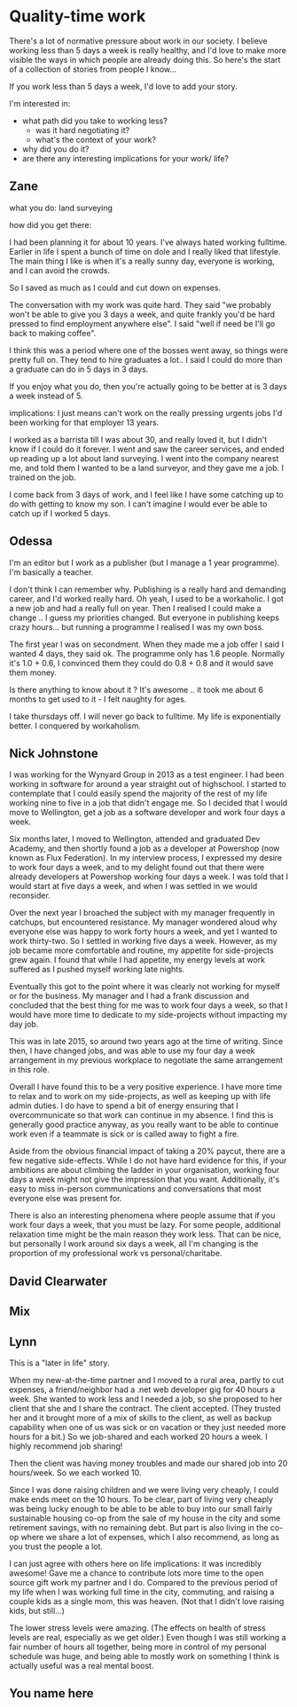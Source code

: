 # Quality-time work

There's a lot of normative pressure about work in our society.
I believe working less than 5 days a week is really healthy, and I'd love to make more visible the ways in which people are already doing this.
So here's the start of a collection of stories from people I know...

If you work less than 5 days a week, I'd love to add your story.

I'm interested in: 
- what path did you take to working less?
  - was it hard negotiating it?
  - what's the context of your work?
- why did you do it?
- are there any interesting implications for your work/ life? 

## Zane

what you do: land surveying

how did you get there:

I had been planning it for about 10 years.
I've always hated working fulltime. Earlier in life I spent a bunch of time on dole and I really liked that lifestyle.
The main thing I like is when it's a really sunny day, everyone is working, and I can avoid the crowds.

So I saved as much as I could and cut down on expenses.

The conversation with my work was quite hard. They said "we probably won't be able to give you 3 days a week, and quite frankly you'd be hard pressed to find employment anywhere else".
I said "well if need be I'll go back to making coffee".

I think this was a period where one of the bosses went away, so things were pretty full on.
They tend to hire graduates a lot.. I said I could do more than a graduate can do in 5 days in 3 days.

If you enjoy what you do, then you're actually going to be better at is 3 days a week instead of 5.

implications: I just means can't work on the really pressing urgents jobs
I'd been working for that employer 13 years.

I worked as a barrista till I was about 30, and really loved it, but I didn't know if I could do it forever. I went and saw the career services, and ended up reading up a lot about land surveying. I went into the company nearest me, and told them I wanted to be a land surveyor, and they gave me a job. I trained on the job.

I come back from 3 days of work, and I feel like I have some catching up to do with getting to know my son. I can't imagine I would ever be able to catch up if I worked 5 days.


## Odessa

I'm an editor but I work as a publisher (but I manage a 1 year programme). I'm basically a teacher.

I don't think I can remember why. Publishing is a really hard and demanding career, and I'd worked really hard. Oh yeah, I used to be a workaholic.
I got a new job and had a really full on year.
Then I realised I could make a change .. I guess my priorities changed.
But everyone in publishing keeps crazy hours... but running a programme I realised I was my own boss.

The first year I was on secondment. When they made me a job offer I said I wanted 4 days, they said ok.
The programme only has 1.6 people. Normally it's 1.0 + 0.6, I convinced them they could do 0.8 + 0.8 and it would save them money.

Is there anything to know about it ? 
It's awesome .. it took me about 6 months to get used to it - I felt naughty for ages.

I take thursdays off. I will never go back to fulltime. My life is exponentially better.
I conquered by workaholism.


## Nick Johnstone

I was working for the Wynyard Group in 2013 as a test engineer. I had been working in software for around a year straight out of highschool. I started to contemplate that I could easily spend the majority of the rest of my life working nine to five in a job that didn't engage me. So I decided that I would move to Wellington, get a job as a software developer and work four days a week.

Six months later, I moved to Wellington, attended and graduated Dev Academy, and then shortly found a job as a developer at Powershop (now known as Flux Federation). In my interview process, I expressed my desire to work four days a week, and to my delight found out that there were already developers at Powershop working four days a week. I was told that I would start at five days a week, and when I was settled in we would reconsider.

Over the next year I broached the subject with my manager frequently in catchups, but encountered resistance. My manager wondered aloud why everyone else was happy to work forty hours a week, and yet I wanted to work thirty-two. So I settled in working five days a week. However, as my job became more comfortable and routine, my appetite for side-projects grew again. I found that while I had appetite, my energy levels at work suffered as I pushed myself working late nights.

Eventually this got to the point where it was clearly not working for myself or for the business. My manager and I had a frank discussion and concluded that the best thing for me was to work four days a week, so that I would have more time to dedicate to my side-projects without impacting my day job.

This was in late 2015, so around two years ago at the time of writing. Since then, I have changed jobs, and was able to use my four day a week arrangement in my previous workplace to negotiate the same arrangement in this role.

Overall I have found this to be a very positive experience. I have more time to relax and to work on my side-projects, as well as keeping up with life admin duties. I do have to spend a bit of energy ensuring that I overcommunicate so that work can continue in my absence. I find this is generally good practice anyway, as you really want to be able to continue work even if a teammate is sick or is called away to fight a fire.

Aside from the obvious financial impact of taking a 20% paycut, there are a few negative side-effects. While I do not have hard evidence for this, if your ambitions are about climbing the ladder in your organisation, working four days a week might not give the impression that you want. Additionally, it's easy to miss in-person communications and conversations that most everyone else was present for.

There is also an interesting phenomena where people assume that if you work four days a week, that you must be lazy. For some people, additional relaxation time might be the main reason they work less. That can be nice, but personally I work around six days a week, all I'm changing is the proportion of my professional work vs personal/charitabe.

## David Clearwater

## Mix

## Lynn

This is a "later in life" story.

When my new-at-the-time partner and I moved to a rural area, partly to cut expenses, a friend/neighbor had a .net web developer gig for 40 hours a week.  She wanted to work less and I needed a job, so she proposed to her client that she and I share the contract.  The client accepted. (They trusted her and it brought more of a mix of skills to the client, as well as backup capability when one of us was sick or on vacation or they just needed more hours for a bit.)  So we job-shared and each worked 20 hours a week.  I highly recommend job sharing!

Then the client was having money troubles and made our shared job into 20 hours/week.  So we each worked 10.  

Since I was done raising children and we were living very cheaply, I could make ends meet on the 10 hours. To be clear, part of living very cheaply was being lucky enough to be able to be able to buy into our small fairly sustainable housing co-op from the sale of my house in the city and some retirement savings, with no remaining debt.  But part is also living in the co-op where we share a lot of expenses, which I also recommend, as long as you trust the people a lot.

I can just agree with others here on life implications: it was incredibly awesome!  Gave me a chance to contribute lots more time to the open source gift work my partner and I do.  Compared to the previous period of my life when I was working full time in the city, commuting, and raising a couple kids as a single mom, this was heaven. (Not that I didn't love raising kids, but still...)

The lower stress levels were amazing.  (The effects on health of stress levels are real, especially as we get older.)  Even though I was still working a fair number of hours all together, being more in control of my personal schedule was huge, and being able to mostly work on something I think is actually useful was a real mental boost.

## You name here

